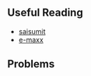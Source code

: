 ## Useful Reading
  * [saisumit](https://saisumit.wordpress.com/2016/01/26/suffix-automaton/)
  * [e-maxx](http://e-maxx.ru/algo/suffix_automata) 
## Problems
